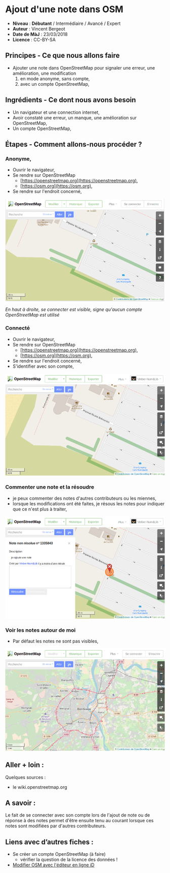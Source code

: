 # Ajout d'une note dans OSM

- **Niveau** : **Débutant** / Intermédiaire / Avancé / Expert
- **Auteur** : Vincent Bergeot
- **Date de MàJ** : 23/03/2018
- **Licence** : CC-BY-SA

## Principes - Ce que nous allons faire

- Ajouter une note dans OpenStreetMap pour signaler une erreur, une amélioration, une modification
    1. en mode anonyme, sans compte,
    2. avec un compte OpenStreetMap,

## Ingrédients - Ce dont nous avons besoin

- Un navigateur et une connection internet,
- Avoir constaté une erreur, un manque, une amélioration sur OpenStreetMap,
- Un compte OpenStreetMap,


## Étapes - Comment allons-nous procéder ?

### Anonyme,

- Ouvrir le navigateur,
- Se rendre sur OpenStreetMap
    - [https://openstreetmap.org](https://openstreetmap.org),
    - [https://osm.org](https://osm.org),
- Se rendre sur l'endroit concerné,

![](medias/osm-ajout-note/note-1.gif)

*En haut à droite, se connecter est visible, signe qu'aucun compte OpenStreetMap est utilisé*

### Connecté

- Ouvrir le navigateur,
- Se rendre sur OpenStreetMap
    - [https://openstreetmap.org](https://openstreetmap.org),
    - [https://osm.org](https://osm.org),
- Se rendre sur l'endroit concerné,
- S'identifier avec son compte,

![](medias/osm-ajout-note/note-2.gif)

### Commenter une note et la résoudre

- je peux commenter des notes d'autres contributeurs ou les miennes,
- lorsque les modifications ont été faites, je résous les notes pour indiquer que ce n'est plus à traiter,

![](medias/osm-ajout-note/note-3.gif)

### Voir les notes autour de moi

- Par défaut les notes ne sont pas visibles,

![](medias/osm-ajout-note/note-4.gif)



## Aller + loin : 
Quelques sources : 

- le wiki.openstreetmap.org

## A savoir : 

Le fait de se connecter avec son compte lors de l'ajout de note ou de réponse à des notes permet d'être ensuite tenu au courant lorsque ces notes sont modifiées par d'autres contributeurs.

## Liens avec d’autres fiches : 

- Se créer un compte OpenStreetMap (à faire)
    - vérifier la question de la licence des données !
- [Modifier OSM avec l'éditeur en ligne iD](osm-iD-modifier.md)



